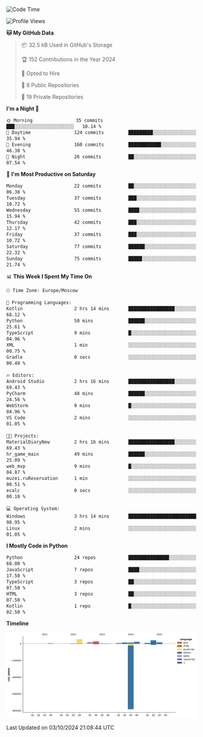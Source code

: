 <!--START_SECTION:waka-->
![Code Time](http://img.shields.io/badge/Code%20Time-528%20hrs%2030%20mins-blue)

![Profile Views](http://img.shields.io/badge/Profile%20Views-9-blue)

**🐱 My GitHub Data** 

> 📦 32.5 kB Used in GitHub's Storage 
 > 
> 🏆 152 Contributions in the Year 2024
 > 
> 💼 Opted to Hire
 > 
> 📜 8 Public Repositories 
 > 
> 🔑 19 Private Repositories 
 > 
**I'm a Night 🦉** 

```text
🌞 Morning                35 commits          ███░░░░░░░░░░░░░░░░░░░░░░   10.14 % 
🌆 Daytime                124 commits         █████████░░░░░░░░░░░░░░░░   35.94 % 
🌃 Evening                160 commits         ████████████░░░░░░░░░░░░░   46.38 % 
🌙 Night                  26 commits          ██░░░░░░░░░░░░░░░░░░░░░░░   07.54 % 
```
📅 **I'm Most Productive on Saturday** 

```text
Monday                   22 commits          ██░░░░░░░░░░░░░░░░░░░░░░░   06.38 % 
Tuesday                  37 commits          ███░░░░░░░░░░░░░░░░░░░░░░   10.72 % 
Wednesday                55 commits          ████░░░░░░░░░░░░░░░░░░░░░   15.94 % 
Thursday                 42 commits          ███░░░░░░░░░░░░░░░░░░░░░░   12.17 % 
Friday                   37 commits          ███░░░░░░░░░░░░░░░░░░░░░░   10.72 % 
Saturday                 77 commits          ██████░░░░░░░░░░░░░░░░░░░   22.32 % 
Sunday                   75 commits          █████░░░░░░░░░░░░░░░░░░░░   21.74 % 
```


📊 **This Week I Spent My Time On** 

```text
🕑︎ Time Zone: Europe/Moscow

💬 Programming Languages: 
Kotlin                   2 hrs 14 mins       █████████████████░░░░░░░░   68.12 % 
Python                   50 mins             ██████░░░░░░░░░░░░░░░░░░░   25.61 % 
TypeScript               9 mins              █░░░░░░░░░░░░░░░░░░░░░░░░   04.96 % 
XML                      1 min               ░░░░░░░░░░░░░░░░░░░░░░░░░   00.75 % 
Gradle                   0 secs              ░░░░░░░░░░░░░░░░░░░░░░░░░   00.49 % 

🔥 Editors: 
Android Studio           2 hrs 16 mins       █████████████████░░░░░░░░   69.43 % 
PyCharm                  48 mins             ██████░░░░░░░░░░░░░░░░░░░   24.56 % 
WebStorm                 9 mins              █░░░░░░░░░░░░░░░░░░░░░░░░   04.96 % 
VS Code                  2 mins              ░░░░░░░░░░░░░░░░░░░░░░░░░   01.05 % 

🐱‍💻 Projects: 
MaterialDiaryNew         2 hrs 16 mins       █████████████████░░░░░░░░   69.43 % 
hr_game_main             49 mins             ██████░░░░░░░░░░░░░░░░░░░   25.09 % 
web_mvp                  9 mins              █░░░░░░░░░░░░░░░░░░░░░░░░   04.87 % 
muzei.ruReservation      1 min               ░░░░░░░░░░░░░░░░░░░░░░░░░   00.51 % 
ecalc                    0 secs              ░░░░░░░░░░░░░░░░░░░░░░░░░   00.10 % 

💻 Operating System: 
Windows                  3 hrs 14 mins       █████████████████████████   98.95 % 
Linux                    2 mins              ░░░░░░░░░░░░░░░░░░░░░░░░░   01.05 % 
```

**I Mostly Code in Python** 

```text
Python                   24 repos            ███████████████░░░░░░░░░░   60.00 % 
JavaScript               7 repos             ████░░░░░░░░░░░░░░░░░░░░░   17.50 % 
TypeScript               3 repos             ██░░░░░░░░░░░░░░░░░░░░░░░   07.50 % 
HTML                     3 repos             ██░░░░░░░░░░░░░░░░░░░░░░░   07.50 % 
Kotlin                   1 repo              █░░░░░░░░░░░░░░░░░░░░░░░░   02.50 % 
```



**Timeline**

![Lines of Code chart](https://raw.githubusercontent.com/adlemx/adlemx/main/assets/bar_graph.png)


 Last Updated on 03/10/2024 21:08:44 UTC
<!--END_SECTION:waka-->
